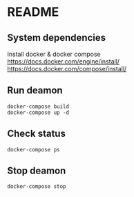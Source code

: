 # README

## System dependencies

Install docker & docker compose  
https://docs.docker.com/engine/install/  
https://docs.docker.com/compose/install/

## Run deamon
```
docker-compose build
docker-compose up -d
```
## Check status
```
docker-compose ps
```
## Stop deamon
```
docker-compose stop
```
